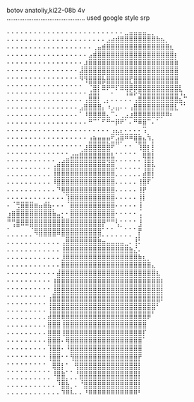 botov anatoliy,ki22-08b 4v  
............................................
used google style srp

⠄⠄⠄⠄⠄⠄⠄⠄⠄⠄⠄⠄⠄⠄⠄⠄⠄⠄⠄⠄⠄⠄⠄⠄⠄⠄⣀⣤⣤⣤⣤⣀⡀
⠄⠄⠄⠄⠄⠄⠄⠄⠄⠄⠄⠄⠄⠄⠄⠄⠄⠄⠄⠄⠄⠄⣠⣴⣾⣿⣿⣿⣿⣿⣿⣿⣿⣷⣦⡀
⠄⠄⠄⠄⠄⠄⠄⠄⠄⠄⠄⠄⠄⠄⠄⠄⠄⠄⠄⢀⣤⣾⣿⣿⣿⣿⣿⣿⣿⣿⣿⣿⣿⣿⣿⣿⣆
⠄⠄⠄⠄⠄⠄⠄⠄⠄⠄⠄⠄⠄⠄⠄⠄⠄⠄⣠⣾⣿⣿⣿⣿⣿⣿⣿⣿⣿⣿⣿⣿⣿⣿⣿⣿⣿⡆
⠄⠄⠄⠄⠄⠄⠄⠄⠄⠄⠄⠄⠄⠄⠄⠄⠄⣰⣿⣿⣿⣿⣿⣿⣿⣿⣿⣿⣿⣿⣿⣿⣿⣿⣿⣿⣿⣷
⠄⠄⠄⠄⠄⠄⠄⠄⠄⠄⠄⠄⠄⠄⠄⠄⣸⣿⣿⣿⣿⣿⣿⣿⣿⣿⣿⣿⣿⣿⣿⣿⣿⣿⣿⣿⣿⣿
⠄⠄⠄⠄⠄⠄⠄⠄⠄⠄⠄⠄⠄⠄⠄⠄⢿⢿⣿⣿⣿⣏⣿⣿⣿⣿⣿⡿⣿⣿⣿⣿⣿⣿⣿⣿⣿⣿
⠄⠄⠄⠄⠄⠄⠄⠄⠄⠄⠄⠄⠄⠄⠄⠄⠄⠈⠻⣿⡟⣯⣿⣿⡿⣿⣿⣷⣿⣿⣿⣿⣿⣿⣿⣿⣿⣿⡄
⠄⠄⠄⠄⠄⠄⠄⠄⠄⠄⠄⠄⠄⠄⠄⠄⠄⠄⣰⣿⡇⠉⠁⠄⠁⠉⢹⣯⡯⢿⣿⣿⣿⣿⣿⣿⣿⣿⢳⡀
⠄⠄⠄⠄⠄⠄⠄⠄⠄⠄⠄⠄⠄⠄⠄⠄⠄⢠⣿⣿⡇⢀⡄⠄⠄⠄⠄⠄⢠⣿⣿⣿⣿⣿⣿⣿⣿⣿⣦⡉
⠄⠄⠄⠄⠄⠄⠄⠄⠄⠄⠄⠄⠄⠄⠄⠄⣠⣿⣿⣿⣿⡄⠰⡠⣤⠄⠄⢠⣿⣿⣿⣿⣿⣿⣿⣿⣿⣇⠈⠁
⠄⠄⠄⠄⠄⠄⠄⠄⠄⠄⠄⠄⠄⠄⠄⠄⠁⠸⣿⣿⣿⣿⣄⠉⠄⢀⣠⣰⣿⣿⣿⣿⣿⣿⡿⠿⠆
⠄⠄⠄⠄⠄⠄⠄⠄⠄⠄⠄⠄⠄⠄⠄⠄⠄⠄⠛⠉⠁⠋⠛⠒⡿⠟⠁⠄⠛⠿⣿⠉⠄⠁
⠄⠄⠄⠄⠄⠄⠄⠄⠄⠄⠄⠄⠄⠄⠄⠄⠄⠄⠄⠄⠄⠄⠄⢠⣄⡄⠄⠄⠄⠄⢩
⠄⠄⠄⠄⠄⠄⠄⠄⠄⠄⠄⠄⠄⠄⠄⠄⠄⠄⢠⣦⣤⣤⣤⠟⣩⣿⠿⠿⣿⣷⣄⢳⡀
⠄⠄⠄⠄⠄⠄⠄⠄⠄⠄⠄⠄⠄⠄⠄⠄⠄⢠⣿⣿⣿⣿⣷⡿⠛⠁⠄⠄⠈⢻⣿⡄⡇
⠄⠄⠄⠄⠄⠄⠄⠄⠄⠄⠄⠄⠄⠄⢀⣀⣴⣿⣿⣿⣿⣿⣿⡄⠄⠄⠄⠄⠄⠈⣿⣧⡇
⠄⠄⠄⠄⠄⠄⠄⠄⠄⠄⠄⢀⣠⣶⣿⣿⣿⣿⣿⣿⣿⣿⢿⣿⠄⠄⠄⠄⠄⠄⢹⣿⡇
⠄⠄⠄⠄⠄⠄⠄⠄⠄⠄⢰⣿⣿⣿⣿⣿⣿⣿⣿⣿⣿⣿⣿⣿⠄⠄⠄⠄⠄⠄⢸⣿⡗
⠄⠄⠄⠄⠄⠄⠄⠄⠄⠄⢸⣿⣿⣿⣿⣿⣿⣿⣿⣿⣿⣿⣿⣿⠄⠄⠄⠄⠄⠄⣾⣿⡇
⠄⠄⠄⠄⠄⠄⠄⠄⠄⠄⠸⣿⣿⣿⣿⣿⣿⣿⣿⣿⣿⣿⣿⣿⠄⠄⠄⠄⠄⢸⣿⠏
⠄⠄⠄⠄⠄⠄⠄⠄⠄⠄⠄⠙⢿⣿⣿⣿⣿⣿⣿⣿⣿⣿⣿⣿⠄⠄⠄⠄⠄⢸⡟
⠄⠄⠄⠄⠄⠄⠄⠄⠄⠄⠄⠄⠄⢹⣿⣿⣿⣿⣿⣿⣿⣿⣿⣿⠄⠄⠄⠄⠄⢸⡇
⠄⠈⢛⣿⣿⣿⣶⣤⣾⣧⠄⠄⠄⠈⣿⣿⣿⣿⣿⣿⣿⣿⣿⣿⠄⠄⠄⠄⠄⢸
⢠⣶⣿⣿⣿⣿⣿⣿⣿⣿⣧⣀⠄⠄⣿⣿⣿⣿⣿⣿⣿⣿⣿⣿⠄⠄⠄⠄⠄⢈
⠿⠿⣿⣿⣿⣿⣿⣿⣿⣿⣿⣿⣷⣶⣿⣿⣿⣿⣿⣿⣿⣿⠿⠿⡆⠄⠄⠄⠄⢸
⠄⠘⠛⠉⠉⠻⣿⣿⣿⣿⣿⣿⣿⣿⣿⣿⣿⣿⣿⣿⣿⠇⠄⠄⠘⠂⠄⠄⠄⣾
⠄⠄⠄⠄⠄⠄⠙⠿⠿⠿⠿⠛⠿⣿⣿⣿⣿⣿⣿⣿⡿⠄⠄⠄⠄⠄⠄⠄⢀⡇
⠄⠄⠄⠄⠄⠄⠄⠄⠄⠄⠄⠄⢠⣿⣿⣿⣿⣿⣿⣿⣿⣶⣤⣤⣤⣤⣀⠄⢸⠅
⠄⠄⠄⠄⠄⠄⠄⠄⠄⠄⠄⠄⢸⣿⣿⣿⣿⣿⣿⣿⣿⣿⣿⣿⣿⣿⣿⣷⣌⠄
⠄⠄⠄⠄⠄⠄⠄⠄⠄⠄⠄⠄⣸⣿⣿⣿⣿⣿⣿⣿⣿⣿⣿⣿⣿⣿⣿⣿⣿⣷⣆⡀
⠄⠄⠄⠄⠄⠄⠄⠄⠄⠄⠄⠄⣿⣿⣿⣿⣿⣿⣿⣿⣿⣿⣿⣿⣿⣿⣿⣿⣿⣿⣿⣿⣄
⠄⠄⠄⠄⠄⠄⠄⠄⠄⠄⠄⣼⣿⣿⣿⣿⣿⣿⣿⣿⣿⣿⣿⣿⣿⣿⣿⣿⣿⣿⣿⣿⣿⣆
⠄⠄⠄⠄⠄⠄⠄⠄⠄⠄⢰⣿⣿⣿⣿⣿⣿⣿⣿⣿⣿⣿⣿⣿⣿⣿⣿⣿⣿⣿⣿⣿⣿⣿⡆
⠄⠄⠄⠄⠄⠄⠄⠄⠄⠄⢸⣿⣿⣿⣿⣿⣿⣿⣿⣿⣿⣿⣿⣿⣿⣿⣿⣿⣿⣿⣿⣿⣿⣿⡇
⠄⠄⠄⠄⠄⠄⠄⠄⠄⢀⣾⣿⣿⣿⣿⣿⣿⣿⣿⣿⣿⣿⣿⣿⣿⣿⣿⣿⣿⣿⣿⣿⣿⣿⡇
⠄⠄⠄⠄⠄⠄⠄⠄⠄⢸⣿⣿⣿⣿⣿⣿⣿⣿⣿⣿⣿⣿⣿⣿⣿⣿⣿⣿⣿⣿⣿⣿⣿⡟⠁
⠄⠄⠄⠄⠄⠄⠄⠄⠄⢸⣿⣿⣿⣿⣿⣿⣿⣿⣿⣿⣿⣿⣿⣿⣿⣿⣿⣿⣿⣿⣿⣿⡟
⠄⠄⠄⠄⠄⠄⠄⠄⠄⣾⣿⣿⢿⣿⣿⣿⣿⣿⣿⣿⣿⣿⣿⣿⣿⣿⣿⣿⣿⣿⣿⠟
⠄⠄⠄⠄⠄⠄⠄⠄⠄⣿⣿⣿⢸⣿⣿⣿⣿⣿⣿⣿⣿⣿⣿⣿⣿⣿⣿⣿⣿⣿⣿
⠄⠄⠄⠄⠄⠄⠄⠄⠄⣿⣿⣿⢸⣿⣿⣿⣿⣿⣿⣿⣿⣿⣿⣿⣿⣿⣿⣿⣿⣿⡏
⠄⠄⠄⠄⠄⠄⠄⠄⠄⣿⣿⣿⠄⢿⣿⣿⣿⣿⣿⣿⣿⣿⣿⣿⣿⣿⣿⣿⣿⣿⠁
⠄⠄⠄⠄⠄⠄⠄⠄⠄⢹⣿⣿⠄⠸⣿⣿⣿⣿⣿⣿⣿⣿⣿⣿⣿⣿⣿⣿⣿⣿
⠄⠄⠄⠄⠄⠄⠄⠄⠄⢸⣿⣿⠄⠄⢿⣿⣿⣿⣿⣿⣿⣿⣿⣿⣿⣿⣿⣿⣿⡿
⠄⠄⠄⠄⠄⠄⠄⠄⠄⠈⣿⣿⡄⠄⠈⣿⣿⣿⣿⣿⣿⣿⣿⣿⣿⣿⣿⣿⣿⡇
⠄⠄⠄⠄⠄⠄⠄⠄⠄⠄⢹⣿⣇⠄⠄⢸⣿⣿⣿⣿⣿⣿⣿⣿⣿⣿⣿⣿⣿⡇
⠄⠄⠄⠄⠄⠄⠄⠄⠄⠄⠈⣿⣿⡄⠄⠄⢿⣿⣿⣿⣿⣿⣿⣿⣿⣿⣿⣿⣿⡇
⠄⠄⠄⠄⠄⠄⠄⠄⠄⠄⠄⠘⣿⣷⡀⠄⠈⣿⣿⣿⣿⣿⣿⣿⣿⣿⣿⣿⣿⡇
⠄⠄⠄⠄⠄⠄⠄⠄⠄⠄⠄⠄⠹⠿⠧⠄⠄⠘⠿⠿⠿⠿⠿⠿⠿⠿⠿⠿⠿⠃
